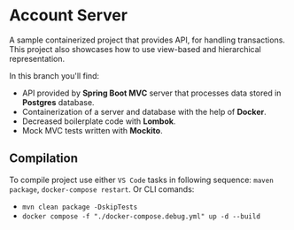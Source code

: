 # Account Server

A sample containerized project that provides API, for handling transactions. This project also showcases how to use view-based and hierarchical representation.

In this branch you'll find:
* API provided by **Spring Boot MVC** server that processes data stored in **Postgres** database. 
* Containerization of a server and database with the help of **Docker**. 
* Decreased boilerplate code with **Lombok**.
* Mock MVC tests written with **Mockito**.

## Compilation
To compile project use either `VS Code` tasks in following sequence: `maven package`,  `docker-compose restart`. 
Or CLI comands:
- `mvn clean package -DskipTests`
- `docker compose -f "./docker-compose.debug.yml" up -d --build`
